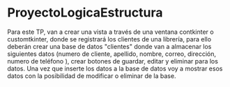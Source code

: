 # ProyectoLogicaEstructura

Para este TP, van a crear una vista a través de una ventana contkinter o customtkinter, donde se registrará los clientes de una librería, para ello deberán crear una base de datos "clientes" donde van a almacenar los siguientes datos (numero de cliente, apellido, nombre, correo, dirección, numero de teléfono ), crear botones de guardar, editar y eliminar para los datos.  Una vez que inserte los datos a la base de datos voy a mostrar esos datos con la posibilidad de modificar o eliminar de la base.
